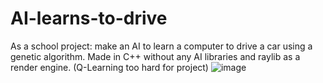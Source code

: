 # AI-learns-to-drive
As a school project: make an AI to learn a computer to drive a car using a genetic algorithm. Made in C++ without any AI libraries and raylib as a render engine. (Q-Learning too hard for project)
![image](https://github.com/VelyIvi/AI-learns-to-drive/assets/103999115/0d8101a9-d819-440e-bb81-c9b72840e6d8)
